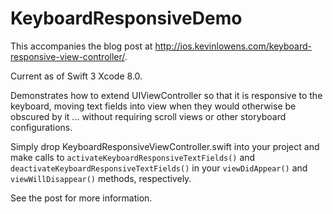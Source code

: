 # KeyboardResponsiveDemo

This accompanies the blog post at http://ios.kevinlowens.com/keyboard-responsive-view-controller/.

Current as of Swift 3 Xcode 8.0.

Demonstrates how to extend UIViewController so that it is responsive to the keyboard, moving text fields into view when they would otherwise be obscured by it ... without requiring scroll views or other storyboard configurations.

Simply drop KeyboardResponsiveViewController.swift into your project and make calls to `activateKeyboardResponsiveTextFields()` and `deactivateKeyboardResponsiveTextFields()` in your `viewDidAppear()` and `viewWillDisappear()` methods, respectively. 

See the post for more information.
